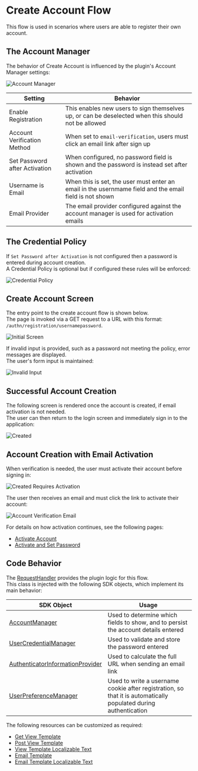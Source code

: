 # Create Account Flow

This flow is used in scenarios where users are able to register their own account.

## The Account Manager

The behavior of Create Account is influenced by the plugin's Account Manager settings:

![Account Manager](images/shared/account-manager.png)

| Setting | Behavior |
| ------- | -------- |
| Enable Registration | This enables new users to sign themselves up, or can be deselected when this should not be allowed |
| Account Verification Method | When set to `email-verification`, users must click an email link after sign up |
| Set Password after Activation | When configured, no password field is shown and the password is instead set after activation |
| Username is Email | When this is set, the user must enter an email in the usernmame field and the email field is not shown |
| Email Provider | The email provider configured against the account manager is used for activation emails |

## The Credential Policy

If `Set Password after Activation` is not configured then a password is entered during account creation.\
A Credential Policy is optional but if configured these rules will be enforced:

![Credential Policy](images/shared/credential-policy.png)

## Create Account Screen

The entry point to the create account flow is shown below.\
The page is invoked via a GET request to a URL with this format: `/authn/registration/usernamepassword`.

![Initial Screen](images/create-account/initial.png)

If invalid input is provided, such as a password not meeting the policy, error messages are displayed.\
The user's form input is maintained:

![Invalid Input](images/create-account/invalid-input.png)

## Successful Account Creation

The following screen is rendered once the account is created, if email activation is not needed.\
The user can then return to the login screen and immediately sign in to the application:

![Created](images/create-account/created.png)

## Account Creation with Email Activation

When verification is needed, the user must activate their account before signing in:

![Created Requires Activation](images/create-account/created-requires-activation.png)

The user then receives an email and must click the link to activate their account:

![Account Verification Email](images/create-account/account-verification-email.png)

For details on how activation continues, see the following pages:

- [Activate Account](activate-account.md)
- [Activate and Set Password](activate-set-password.md)

## Code Behavior

The [RequestHandler](../src/main/java/io/curity/identityserver/plugin/usernamepassword/registration/UsernamePasswordRegistrationRequestHandler.java) provides the plugin logic for this flow.\
This class is injected with the following SDK objects, which implement its main behavior:

| SDK Object | Usage                                                                                                           |
| ---------- |-----------------------------------------------------------------------------------------------------------------|
| [AccountManager](https://curity.io/docs/idsvr-java-plugin-sdk/latest/se/curity/identityserver/sdk/service/AccountManager.html) | Used to determine which fields to show, and to persist the account details entered                              |
| [UserCredentialManager](https://curity.io/docs/idsvr-java-plugin-sdk/latest/se/curity/identityserver/sdk/service/credential/UserCredentialManager.html) | Used to validate and store the password entered                                   |
| [AuthenticatorInformationProvider](https://curity.io/docs/idsvr-java-plugin-sdk/latest/se/curity/identityserver/sdk/service/authentication/AuthenticatorInformationProvider.html) | Used to calculate the full URL when sending an email link                                                       |
| [UserPreferenceManager](https://curity.io/docs/idsvr-java-plugin-sdk/latest/se/curity/identityserver/sdk/service/UserPreferenceManager.html) | Used to write a username cookie after registration, so that it is automatically populated during authentication |

The following resources can be customized as required:

- [Get View Template](../src/main/resources/templates/authenticator/username-password-authenticator/create-account/get.vm)
- [Post View Template](../src/main/resources/templates/authenticator/username-password-authenticator/create-account/post.vm)
- [View Template Localizable Text](../src/main/resources/messages/en/authenticator/username-password-authenticator/create-account/messages)
- [Email Template](../src/main/resources/templates/authenticator/username-password-authenticator/email/verify-account/email.vm) 
- [Email Template Localizable Text](../src/main/resources/messages/en/authenticator/username-password-authenticator/email/verify-account/messages)
